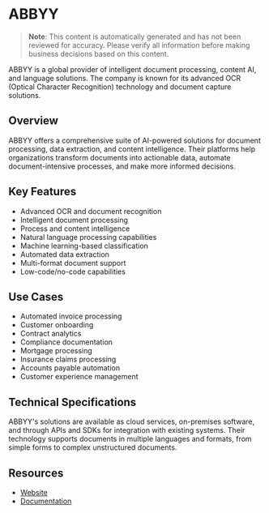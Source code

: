 # ABBYY

> **Note**: This content is automatically generated and has not been reviewed for accuracy. Please verify all information before making business decisions based on this content.

ABBYY is a global provider of intelligent document processing, content AI, and language solutions. The company is known for its advanced OCR (Optical Character Recognition) technology and document capture solutions.

## Overview

ABBYY offers a comprehensive suite of AI-powered solutions for document processing, data extraction, and content intelligence. Their platforms help organizations transform documents into actionable data, automate document-intensive processes, and make more informed decisions.

## Key Features

- Advanced OCR and document recognition
- Intelligent document processing
- Process and content intelligence
- Natural language processing capabilities
- Machine learning-based classification
- Automated data extraction
- Multi-format document support
- Low-code/no-code capabilities

## Use Cases

- Automated invoice processing
- Customer onboarding
- Contract analytics
- Compliance documentation
- Mortgage processing
- Insurance claims processing
- Accounts payable automation
- Customer experience management

## Technical Specifications

ABBYY's solutions are available as cloud services, on-premises software, and through APIs and SDKs for integration with existing systems. Their technology supports documents in multiple languages and formats, from simple forms to complex unstructured documents.

## Resources

- [Website](https://www.abbyy.com)
- [Documentation](https://www.abbyy.com/support/)
